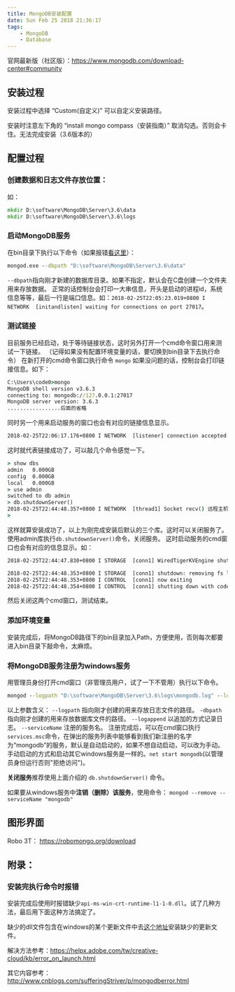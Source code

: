 ```yaml
---
title: MongoDB安装配置
date: Sun Feb 25 2018 21:36:17
tags:
	- MongoDB
	- Database
---
```


官网最新版（社区版）：https://www.mongodb.com/download-center#community
## 安装过程

安装过程中选择  “Custom(自定义)” 可以自定义安装路径。

安装时注意左下角的 “install mongo compass（安装指南）” 取消勾选。否则会卡住。无法完成安装（3.6版本的）


## 配置过程

### 创建数据和日志文件存放位置：
如：
```bat
mkdir D:\software\MongoDB\Server\3.6\data
mkdir D:\software\MongoDB\Server\3.6\logs
```
### 启动MongoDB服务
在bin目录下执行以下命令（如果报错[看这里](#安装完执行命令时报错)）：
```bat
mongod.exe --dbpath "D:\software\MongoDB\Server\3.6\data"
```
`--dbpath`指向刚才新建的数据库目录。如果不指定，默认会在C盘创建一个文件夹用来存放数据。
正常的话控制台会打印一大串信息，开头是启动的进程id，系统信息等等，最后一行是端口信息。如：`2018-02-25T22:05:23.019+0800 I NETWORK  [initandlisten] waiting for connections on port 27017`。

### 测试链接
目前服务已经启动，处于等待链接状态，这时另外打开一个cmd命令窗口用来测试一下链接。
（记得如果没有配置环境变量的话，要切换到bin目录下去执行命令）
在新打开的cmd命令窗口执行命令 `mongo` 如果没问题的话，控制台会打印链接信息。如下：

<!-- more -->

```bat
C:\Users\code0>mongo
MongoDB shell version v3.6.3
connecting to: mongodb://127.0.0.1:27017
MongoDB server version: 3.6.3
.................后面的省略
```
同时另一个用来启动服务的窗口也会有对应的链接信息显示。
```bat
2018-02-25T22:06:17.176+0800 I NETWORK  [listener] connection accepted from 127.0.0.1:58527 #1 (1 connection now open)
```
这时就代表链接成功了，可以敲几个命令感觉一下。
```bat
> show dbs
admin   0.000GB
config  0.000GB
local   0.000GB
> use admin
switched to db admin
> db.shutdownServer()
2018-02-25T22:44:48.357+0800 I NETWORK  [thread1] Socket recv() 远程主机强迫关闭了一个现有的连接。 127.0.0.1:27017
>
```
这样就算安装成功了，以上为刚完成安装后默认的三个库。这时可以关闭服务了。使用admin库执行`db.shutdownServer()`命令，关闭服务。
这时启动服务的cmd窗口也会有对应的信息显示。如：
```bat
2018-02-25T22:44:47.830+0800 I STORAGE  [conn1] WiredTigerKVEngine shutting down

2018-02-25T22:44:48.353+0800 I STORAGE  [conn1] shutdown: removing fs lock...
2018-02-25T22:44:48.353+0800 I CONTROL  [conn1] now exiting
2018-02-25T22:44:48.354+0800 I CONTROL  [conn1] shutting down with code:0
```
然后关闭这两个cmd窗口，测试结束。

### 添加环境变量
安装完成后，将MongoDB路径下的bin目录加入Path，方便使用，否则每次都要进入bin目录下敲命令，太麻烦。

### 将MongoDB服务注册为windows服务
用管理员身份打开cmd窗口（非管理员用户，试了一下不管用）执行以下命令。
```bat
mongod --logpath "D:\software\MongoDB\Server\3.6\logs\mongodb.log" --logappend -dbpath "D:\software\MongoDB\Server\3.6\data" --serviceName "mongodb" --install

```
以上参数含义：
`--logpath` 指向刚才创建的用来存放日志文件的路径。
`-dbpath` 指向刚才创建的用来存放数据库文件的路径。
`--logappend` 以追加的方式记录日志。
`--serviceName` 注册的服务名。
注册完成后，可以在cmd窗口执行`services.msc`命令，在弹出的服务列表中能够看到我们新注册的名字为“mongodb”的服务，默认是自动启动的，如果不想自动启动，可以改为手动。手动启动的方式和启动其它windows服务是一样的。`net start mongodb`(以管理员身份运行否则"拒绝访问")。

**关闭服务**推荐使用上面介绍的 `db.shutdownServer()` 命令。

如果要从windows服务中**注销（删除）该服务**，使用命令：
`mongod --remove --serviceName "mongodb"`

## 图形界面

Robo 3T： https://robomongo.org/download

## 附录：
### 安装完执行命令时报错
安装完成后使用时报错缺少`api-ms-win-crt-runtime-l1-1-0.dll`。试了几种方法，最后用下面这种方法搞定了。

缺少的dll文件包含在windows的某个更新文件中去[这个地址](https://support.microsoft.com/zh-tw/kb/2999226)安装缺少的更新文件。

解决方法参考：https://helpx.adobe.com/tw/creative-cloud/kb/error_on_launch.html

其它内容参考：http://www.cnblogs.com/sufferingStriver/p/mongodberror.html
